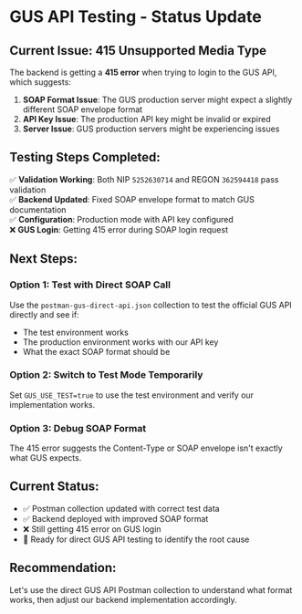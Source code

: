 # GUS API Testing - Status Update

## Current Issue: 415 Unsupported Media Type

The backend is getting a **415 error** when trying to login to the GUS API, which suggests:

1. **SOAP Format Issue**: The GUS production server might expect a slightly different SOAP envelope format
2. **API Key Issue**: The production API key might be invalid or expired
3. **Server Issue**: GUS production servers might be experiencing issues

## Testing Steps Completed:

✅ **Validation Working**: Both NIP `5252630714` and REGON `362594418` pass validation  
✅ **Backend Updated**: Fixed SOAP envelope format to match GUS documentation  
✅ **Configuration**: Production mode with API key configured  
❌ **GUS Login**: Getting 415 error during SOAP login request  

## Next Steps:

### Option 1: Test with Direct SOAP Call
Use the `postman-gus-direct-api.json` collection to test the official GUS API directly and see if:
- The test environment works
- The production environment works with our API key
- What the exact SOAP format should be

### Option 2: Switch to Test Mode Temporarily
Set `GUS_USE_TEST=true` to use the test environment and verify our implementation works.

### Option 3: Debug SOAP Format
The 415 error suggests the Content-Type or SOAP envelope isn't exactly what GUS expects.

## Current Status:
- ✅ Postman collection updated with correct test data
- ✅ Backend deployed with improved SOAP format
- ❌ Still getting 415 error on GUS login
- 🔄 Ready for direct GUS API testing to identify the root cause

## Recommendation:
Let's use the direct GUS API Postman collection to understand what format works, then adjust our backend implementation accordingly.
